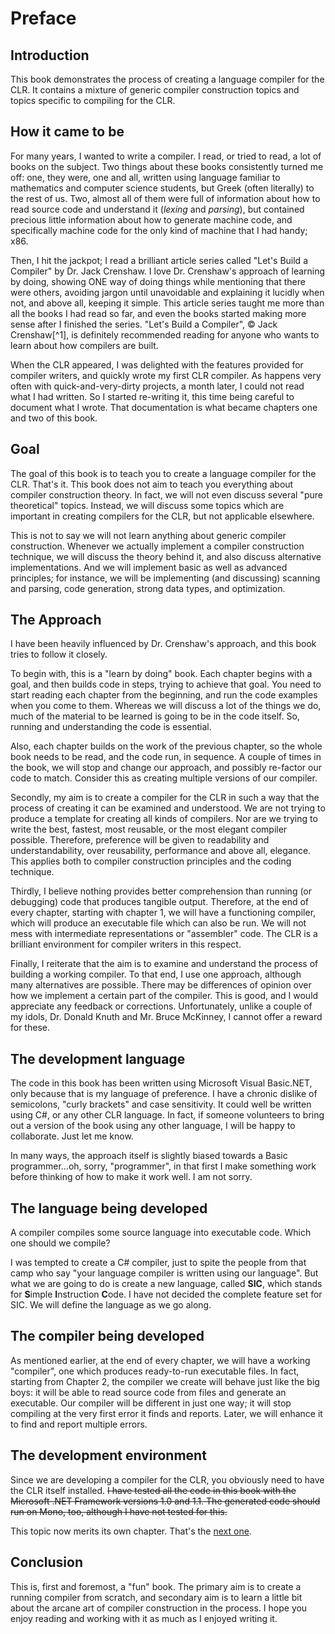 # Preface

## Introduction

This book demonstrates the process of creating a language compiler for the CLR. It contains a mixture of generic compiler construction topics and topics specific to compiling for the CLR.

## How it came to be

For many years, I wanted to write a compiler. I read, or tried to read, a lot of books on the subject. Two things about these books consistently turned me off: one, they were, one and all, written using language familiar to mathematics and computer science students, but Greek \(often literally\) to the rest of us. Two, almost all of them were full of information about how to read source code and understand it \(_lexing_ and _parsing_\), but contained precious little information about how to generate machine code, and specifically machine code for the only kind of machine that I had handy; x86.

Then, I hit the jackpot; I read a brilliant article series called "Let's Build a Compiler" by Dr. Jack Crenshaw. I love Dr. Crenshaw's approach of learning by doing, showing ONE way of doing things while mentioning that there were others, avoiding jargon until unavoidable and explaining it lucidly when not, and above all, keeping it simple. This article series taught me more than all the books I had read so far, and even the books started making more sense after I finished the series. "Let's Build a Compiler", © Jack Crenshaw[^1], is definitely recommended reading for anyone who wants to learn about how compilers are built.

When the CLR appeared, I was delighted with the features provided for compiler writers, and quickly wrote my first CLR compiler. As happens very often with quick-and-very-dirty projects, a month later, I could not read what I had written. So I started re-writing it, this time being careful to document what I wrote. That documentation is what became chapters one and two of this book.

## Goal

The goal of this book is to teach you to create a language compiler for the CLR. That's it. This book does not aim to teach you everything about compiler construction theory. In fact, we will not even discuss several "pure theoretical" topics. Instead, we will discuss some topics which are important in creating compilers for the CLR, but not applicable elsewhere.

This is not to say we will not learn anything about generic compiler construction. Whenever we actually implement a compiler construction technique, we will discuss the theory behind it, and also discuss alternative implementations. And we will implement basic as well as advanced principles; for instance, we will be implementing \(and discussing\) scanning and parsing, code generation, strong data types, and optimization.

## The Approach

I have been heavily influenced by Dr. Crenshaw's approach, and this book tries to follow it closely.

To begin with, this is a "learn by doing" book. Each chapter begins with a goal, and then builds code in steps, trying to achieve that goal. You need to start reading each chapter from the beginning, and run the code examples when you come to them. Whereas we will discuss a lot of the things we do, much of the material to be learned is going to be in the code itself. So, running and understanding the code is essential.

Also, each chapter builds on the work of the previous chapter, so the whole book needs to be read, and the code run, in sequence. A couple of times in the book, we will stop and change our approach, and possibly re-factor our code to match. Consider this as creating multiple versions of our compiler.

Secondly, my aim is to create a compiler for the CLR in such a way that the process of creating it can be examined and understood. We are not trying to produce a template for creating all kinds of compilers. Nor are we trying to write the best, fastest, most reusable, or the most elegant compiler possible. Therefore, preference will be given to readability and understandability, over reusability, performance and above all, elegance. This applies both to compiler construction principles and the coding technique.

Thirdly, I believe nothing provides better comprehension than running \(or debugging\) code that produces tangible output. Therefore, at the end of every chapter, starting with chapter 1, we will have a functioning compiler, which will produce an executable file which can also be run. We will not mess with intermediate representations or "assembler" code. The CLR is a brilliant environment for compiler writers in this respect.

Finally, I reiterate that the aim is to examine and understand the process of building a working compiler. To that end, I use one approach, although many alternatives are possible. There may be differences of opinion over how we implement a certain part of the compiler. This is good, and I would appreciate any feedback or corrections. Unfortunately, unlike a couple of my idols, Dr. Donald Knuth and Mr. Bruce McKinney, I cannot offer a reward for these.

## The development language

The code in this book has been written using Microsoft Visual Basic.NET, only because that is my language of preference. I have a chronic dislike of semicolons, "curly brackets" and case sensitivity. It could well be written using C\#, or any other CLR language. In fact, if someone volunteers to bring out a version of the book using any other language, I will be happy to collaborate. Just let me know.

In many ways, the approach itself is slightly biased towards a Basic programmer…oh, sorry, "programmer", in that first I make something work before thinking of how to make it work well. I am not sorry.

## The language being developed

A compiler compiles some source language into executable code. Which one should we compile?

I was tempted to create a C\# compiler, just to spite the people from that camp who say "your language compiler is written using our language". But what we are going to do is create a new language, called **SIC**, which stands for **S**imple **I**nstruction **C**ode. I have not decided the complete feature set for SIC. We will define the language as we go along.

## The compiler being developed

As mentioned earlier, at the end of every chapter, we will have a working "compiler", one which produces ready-to-run executable files. In fact, starting from Chapter 2, the compiler we create will behave just like the big boys: it will be able to read source code from files and generate an executable. Our compiler will be different in just one way; it will stop compiling at the very first error it finds and reports. Later, we will enhance it to find and report multiple errors.

## The development environment

Since we are developing a compiler for the CLR, you obviously need to have the CLR itself installed. ~~I have tested all the code in this book with the Microsoft .NET Framework versions 1.0 and 1.1. The generated code should run on Mono, too, although I have not tested for this.~~

This topic now merits its own chapter. That's the [next one](/the-development-environment.md).

## Conclusion

This is, first and foremost, a "fun" book. The primary aim is to create a running compiler from scratch, and secondary aim is to learn a little bit about the arcane art of compiler construction in the process. I hope you enjoy reading and working with it as much as I enjoyed writing it.
